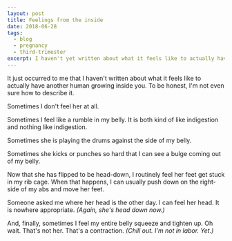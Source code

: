```yaml
---
layout: post
title: Feelings from the inside
date: 2018-06-28
tags:
  - blog
  - pregnancy
  - third-trimester
excerpt: I haven't yet written about what it feels like to actually have another human growing inside you.
---
```


It just occurred to me that I haven't written about what it feels like to actually have another human growing inside you. To be honest, I'm not even sure how to describe it.

Sometimes I don't feel her at all.

Sometimes I feel like a rumble in my belly. It is both kind of like indigestion and nothing like indigestion.

Sometimes she is playing the drums against the side of my belly.

Sometimes she kicks or punches so hard that I can see a bulge coming out of my belly.

Now that she has flipped to be head-down, I routinely feel her feet get stuck in my rib cage. When that happens, I can usually push down on the right-side of my abs and move her feet.

Someone asked me where her head is the other day. I can feel her head. It is nowhere appropriate. _(Again, she's head down now.)_

And, finally, sometimes I feel my entire belly squeeze and tighten up. Oh wait. That's not her. That's a contraction. _(Chill out. I'm not in labor. Yet.)_
